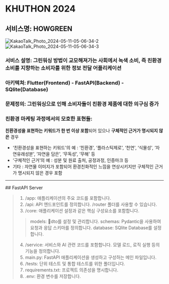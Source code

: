 KHUTHON 2024
=============
서비스명: HOWGREEN
-------------
![KakaoTalk_Photo_2024-05-11-05-06-34-2](https://github.com/gitwub5/FastAPI_Server/assets/132264450/93828431-a71e-4758-9ba5-b6f4b47faa23)
![KakaoTalk_Photo_2024-05-11-05-06-34-3](https://github.com/gitwub5/FastAPI_Server/assets/132264450/47c44780-95a6-4922-b72e-23443eaf2f3d)

### 서비스 설명: 그린워싱 방법이 교모해져가는 사회에서 녹색 소비, 즉 친환경 소비를 지향하는 소비자를 위한 정보 전달 어플리케이션
### 아키텍쳐: Flutter(Frontend) - FastAPI(Backend) - SQlite(Database)
### 문제정의: 그린워싱으로 인해 소비자들이 친환경 제품에 대한 의구심 증가 
### 친환경 마케팅 과정에서의 모호한 표현들: 
**친환경성을 표현하는 키워드가 한 번 이상 포함**되어 있으나 **구체적인 근거가 명시되지 않은** 경우
  - ‘친환경성을 표현하는 키워드'의 예 : ‘친환경', ‘플라스틱제로', ‘천연', ‘식물성', ‘자연유래성분', ‘자연을 담은', ‘무독성', ‘무해' 등
  - ‘구체적인 근거’의 예 : 성분 및 원료 출처, 공정과정, 인증마크 등
  - 기타 : 자연물 이미지가 포함되어 환경친화적인 느낌을 연상시키지만 구체적인 근거가 명시되지 않은 경우 포함

<hr/>
## FastAPI Server

> 1. /app: 애플리케이션의 주요 코드를 포함합니다.
> 2. /api: API 엔드포인트를 정의합니다. /router 폴더를 사용할 수 있습니다.
> 3. /core: 애플리케이션 설정과 같은 핵심 구성요소를 포함합니다.
>>models: dto를 설정 및 관리합니다.
>>schemas: Pydantic을 사용하여 요청과 응답 스키마를 정의합니다.
>>database: SQlite Database를 설정합니다.
> 4. /service: 서비스와 AI 관련 코드를 포함합니다. 모델 로드, 로직 실행 등의 기능을 정의합니다.
> 5. main.py: FastAPI 애플리케이션을 생성하고 구성하는 메인 파일입니다.
> 6. /tests: 단위 테스트 및 통합 테스트를 위한 폴더입니다.
> 7. requirements.txt: 프로젝트 의존성을 명시합니다.
> 8. .env: 환경 변수를 저장합니다.

